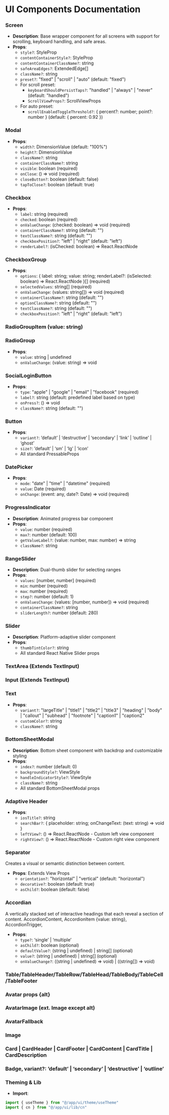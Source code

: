 # UI Components Documentation

### Screen

- **Description**: Base wrapper component for all screens with support for scrolling, keyboard handling, and safe areas.
- **Props**:
  - `style?`: StyleProp<ViewStyle>
  - `contentContainerStyle?`: StyleProp<ViewStyle>
  - `contentContainerClassName?`: string
  - `safeAreaEdges?`: ExtendedEdge[]
  - `className?`: string
  - `preset?`: "fixed" | "scroll" | "auto" (default: "fixed")
  - For scroll preset:
    - `keyboardShouldPersistTaps?`: "handled" | "always" | "never" (default: "handled")
    - `ScrollViewProps?`: ScrollViewProps
  - For auto preset:
    - `scrollEnabledToggleThreshold?`: { percent?: number; point?: number } (default: { percent: 0.92 })

### Modal

- **Props**:
  - `width?`: DimensionValue (default: "100%")
  - `height?`: DimensionValue
  - `className?`: string
  - `containerClassName?`: string
  - `visible`: boolean (required)
  - `onClose`: () => void (required)
  - `closeButton?`: boolean (default: false)
  - `tapToClose?`: boolean (default: true)

### Checkbox

- **Props**:
  - `label`: string (required)
  - `checked`: boolean (required)
  - `onValueChange`: (checked: boolean) => void (required)
  - `containerClassName?`: string (default: "")
  - `textClassName?`: string (default: "")
  - `checkboxPosition?`: "left" | "right" (default: "left")
  - `renderLabel?`: (isChecked: boolean) => React.ReactNode

### CheckboxGroup

- **Props**:
  - `options`: { label: string; value: string; renderLabel?: (isSelected: boolean) => React.ReactNode }[] (required)
  - `selectedValues`: string[] (required)
  - `onValueChange`: (values: string[]) => void (required)
  - `containerClassName?`: string (default: "")
  - `optionClassName?`: string (default: "")
  - `textClassName?`: string (default: "")
  - `checkboxPosition?`: "left" | "right" (default: "left")

### RadioGroupItem (value: string)

### RadioGroup

- **Props**:
  - `value`: string | undefined
  - `onValueChange`: (value: string) => void

### SocialLoginButton

- **Props**:
  - `type`: "apple" | "google" | "email" | "facebook" (required)
  - `label?`: string (default: predefined label based on type)
  - `onPress?`: () => void
  - `className?`: string (default: "")

### Button

- **Props**:
  - `variant?`: ’default’ | ‘destructive’ | ‘secondary’ | ‘link’ | ‘outline’ | ‘ghost’
  - `size?`: ’default’ | ‘sm’ | ‘lg’ | ‘icon’
  - All standard PressableProps

### DatePicker

- **Props**:
  - `mode`: "date" | "time" | "datetime" (required)
  - `value`: Date (required)
  - `onChange`: (event: any, date?: Date) => void (required)

### ProgressIndicator

- **Description**: Animated progress bar component
- **Props**:
  - `value`: number (required)
  - `max?`: number (default: 100)
  - `getValueLabel?`: (value: number, max: number) => string
  - `className?`: string

### RangeSlider

- **Description**: Dual-thumb slider for selecting ranges
- **Props**:
  - `values`: [number, number] (required)
  - `min`: number (required)
  - `max`: number (required)
  - `step?`: number (default: 1)
  - `onValuesChange`: (values: [number, number]) => void (required)
  - `containerClassName?`: string
  - `sliderLength?`: number (default: 280)

### Slider

- **Description**: Platform-adaptive slider component
- **Props**:
  - `thumbTintColor?`: string
  - All standard React Native Slider props

### TextArea (Extends TextInput)

### Input (Extends TextInput)

### Text

- **Props**:
  - `variant?`: "largeTitle" | "title1" | "title2" | "title3" | "heading" | "body" | "callout" | "subhead" | "footnote" | "caption1" | "caption2"
  - `customColor?`: string
  - `className?`: string

### BottomSheetModal

- **Description**: Bottom sheet component with backdrop and customizable styling
- **Props**:
  - `index?`: number (default: 0)
  - `backgroundStyle?`: ViewStyle
  - `handleIndicatorStyle?`: ViewStyle
  - `className?`: string
  - All standard BottomSheetModal props

### Adaptive Header

- **Props**:
  - `iosTitle?`: string
  - `searchBar?`: { placeholder: string; onChangeText: (text: string) => void }
  - `leftView?`: () => React.ReactNode - Custom left view component
  - `rightView?`: () => React.ReactNode - Custom right view component

### Separator

Creates a visual or semantic distinction between content.

- **Props**:
  Extends View Props
  - `orientation?`: "horizontal" | "vertical" (default: "horizontal")
  - `decorative?`: boolean (default: true)
  - `asChild?`: boolean (default: false)

### Accordian

A vertically stacked set of interactive headings that each reveal a section of content.
AccordionContent,
AccordionItem {value: string},
AccordionTrigger,

- **Props**:
  - `type?`: ‘single’ | ‘multiple’
  - `asChild?`: boolean (optional)
  - `defaultValue?`: (string | undefined) | string[] (optional)
  - `value?`: (string | undefined) | string[] (optional)
  - `onValueChange?`: ((string | undefined) => void) | ((string[]) => void)

### Table/TableHeader/TableRow/TableHead/TableBody/TableCell/TableFooter

### Avatar props {alt}

### AvatarImage (ext. Image except alt)

### AvatarFallback

### Image

### Card | CardHeader | CardFooter | CardContent | CardTitle | CardDescription

### Badge, variant?: ’default’ | ‘secondary’ | ‘destructive’ | ‘outline’

### Theming & Lib

- **Import**:

```typescript
import { useTheme } from "@/app/ui/theme/useTheme"
import { cn } from "@/app/ui/lib/cn"
```

